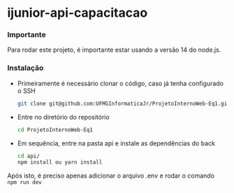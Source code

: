# ijunior-api-capacitacao
### Importante
Para rodar este projeto, é importante estar usando a versão 14 do node.js.

### Instalação
 - Primeiramente é necessário clonar o código, caso já tenha configurado o SSH
   ```sh
   git clone git@github.com:UFMGInformaticaJr/ProjetoInternoWeb-Eq1.git
   ```
 - Entre no diretório do repositório 
    ```sh
    cd ProjetoInternoWeb-Eq1
    ```
 - Em sequência, entre na pasta api e instale as dependências do back
    ```sh
    cd api/
    npm install ou yarn install
    ```
Após isto, é preciso apenas adicionar o arquivo .env e rodar o comando     
    ```
    npm run dev
    ```

